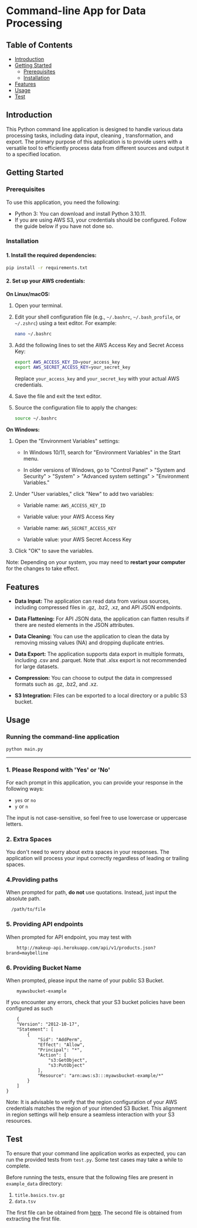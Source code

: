 
# Command-line App for Data Processing

## Table of Contents

- [Introduction](#introduction)
- [Getting Started](#getting-started)
  - [Prerequisites](#prerequisites)
  - [Installation](#installation)
- [Features](#features)
- [Usage](#usage)
- [Test](#test)


## Introduction

This Python command line application is designed to handle various data processing tasks, including data input, cleaning
, transformation, and export. The primary purpose of this application is to provide users with a versatile tool to 
efficiently process data from different sources and output it to a specified location. 

## Getting Started

### Prerequisites

To use this application, you need the following:

- Python 3: You can download and install Python 3.10.11.
- If you are using AWS S3, your credentials should be configured. Follow the guide below if you have not done so.

### Installation

#### 1. Install the required dependencies:

   ```bash
   pip install -r requirements.txt
   ```
   
#### 2. Set up your AWS credentials:

**On Linux/macOS:**

1. Open your terminal.

2. Edit your shell configuration file (e.g., `~/.bashrc`, `~/.bash_profile`, or `~/.zshrc`) using a text editor. For example:

   ```bash
   nano ~/.bashrc
   ```

3. Add the following lines to set the AWS Access Key and Secret Access Key:

   ```bash
   export AWS_ACCESS_KEY_ID=your_access_key
   export AWS_SECRET_ACCESS_KEY=your_secret_key
   ```

   Replace `your_access_key` and `your_secret_key` with your actual AWS credentials.

4. Save the file and exit the text editor.

5. Source the configuration file to apply the changes:

   ```bash
   source ~/.bashrc
   ```

**On Windows:**

1. Open the "Environment Variables" settings:

   - In Windows 10/11, search for "Environment Variables" in the Start menu.

   - In older versions of Windows, go to "Control Panel" > "System and Security" > "System" > "Advanced system settings" > "Environment Variables."

2. Under "User variables," click "New" to add two variables:

   - Variable name: `AWS_ACCESS_KEY_ID`

   - Variable value: your AWS Access Key

   - Variable name: `AWS_SECRET_ACCESS_KEY`

   - Variable value: your AWS Secret Access Key

3. Click "OK" to save the variables.

Note: Depending on your system, you may need to **restart your computer** for the changes to take effect.

## Features

- **Data Input:** The application can read data from various sources, including compressed files in .gz, .bz2, .xz, and API JSON endpoints.

- **Data Flattening:** For API JSON data, the application can flatten results if there are nested elements in the JSON attributes.

- **Data Cleaning:** You can use the application to clean the data by removing missing values (NA) and dropping duplicate entries.

- **Data Export:** The application supports data export in multiple formats, including .csv and .parquet. Note that .xlsx export is not recommended for large datasets.

- **Compression:** You can choose to output the data in compressed formats such as .gz, .bz2, and .xz.

- **S3 Integration:** Files can be exported to a local directory or a public S3 bucket.

## Usage

### Running the command-line application
   ```bash
   python main.py
   ```
---

### 1. Please Respond with 'Yes' or 'No'

For each prompt in this application, you can provide your response in the following ways:
- `yes` or `no`
- `y` or `n`

The input is not case-sensitive, so feel free to use lowercase or uppercase letters.

### 2. Extra Spaces

You don't need to worry about extra spaces in your responses. The application will process your input correctly regardless of leading or trailing spaces.

### 4.Providing paths
When prompted for path, **do not** use quotations. Instead, just input the absolute path.
```angular2html
  /path/to/file
```

### 5. Providing API endpoints
When prompted for API endpoint, you may test with
```angular2html
    http://makeup-api.herokuapp.com/api/v1/products.json?brand=maybelline
```

### 6. Providing Bucket Name
When prompted, please input the name of your public S3 Bucket.
```angular2html
    myawsbucket-example
```
If you encounter any errors, check that your S3 bucket policies have been configured as such
```angular2html
    {
    "Version": "2012-10-17",
    "Statement": [
        {
            "Sid": "AddPerm",
            "Effect": "Allow",
            "Principal": "*",
            "Action": [
                "s3:GetObject",
                "s3:PutObject"
            ],
            "Resource": "arn:aws:s3:::myawsbucket-example/*"
        }
    ]
}
```
Note: It is advisable to verify that the region configuration of your AWS credentials matches the region of your intended S3 Bucket. This alignment in region settings will help ensure a seamless interaction with your S3 resources.

## Test
To ensure that your command line application works as expected, you can run the provided tests from `test.py`.
Some test cases may take a while to complete.

Before running the tests, ensure that the following files are present in `example_data` directory:
1. `title.basics.tsv.gz`
2. `data.tsv`

The first file can be obtained from [here](https://datasets.imdbws.com/title.basics.tsv.gz). The second file is obtained from extracting the first file.
